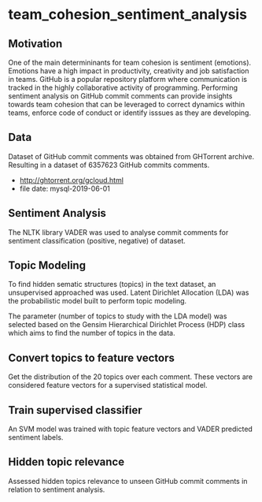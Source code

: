 # team_cohesion_sentiment_analysis

## Motivation
One of the main determininants for team cohesion is sentiment (emotions). Emotions have a high impact in productivity,
creativity and job satisfaction in teams. GitHub is a popular repository platform where communication is tracked in the 
highly collaborative activity of programming. Performing sentiment analysis on GitHub commit comments can provide insights 
towards team cohesion that can be leveraged to correct dynamics within teams, enforce code of conduct or identify isssues
as they are developing.

## Data
Dataset of GitHub commit comments was obtained from GHTorrent archive. Resulting in a dataset of 6357623 GitHub commits comments.
- http://ghtorrent.org/gcloud.html
- file date: mysql-2019-06-01

## Sentiment Analysis
The NLTK library VADER was used to analyse commit comments for sentiment classification (positive, negative) of dataset.

## Topic Modeling
To find hidden sematic structures (topics) in the text dataset, an unsupervised approached was used.
Latent Dirichlet Allocation (LDA) was the probabilistic model built to perform topic modeling. 

The parameter (number of topics to study with the LDA model) was selected based on the Gensim 
Hierarchical Dirichlet Process (HDP) class which aims to find the number of topics in the data.

## Convert topics to feature vectors
Get the distribution of the 20 topics over each comment. These vectors are considered feature vectors for a supervised statistical model.

## Train supervised classifier
An SVM model was trained with topic feature vectors and VADER predicted sentiment labels.

## Hidden topic relevance
Assessed hidden topics relevance to unseen GitHub commit comments in relation to sentiment analysis.
